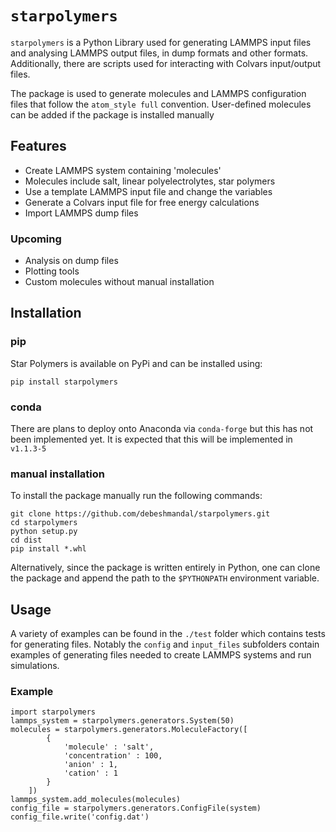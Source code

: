 # `starpolymers`

`starpolymers` is a Python Library used for generating LAMMPS input files and analysing LAMMPS output files, in dump formats and other formats. Additionally, there are scripts used for interacting with Colvars input/output files. 

The package is used to generate molecules and LAMMPS configuration files that follow the `atom_style full` convention. User-defined molecules can be added if the package is installed manually

## Features

- Create LAMMPS system containing 'molecules'
- Molecules include salt, linear polyelectrolytes, star polymers
- Use a template LAMMPS input file and change the variables
- Generate a Colvars input file for free energy calculations
- Import LAMMPS dump files

### Upcoming

- Analysis on dump files
- Plotting tools
- Custom molecules without manual installation

## Installation

### pip

Star Polymers is available on PyPi and can be installed using:

    pip install starpolymers


### conda

There are plans to deploy onto Anaconda via `conda-forge` but this has not been implemented yet. It is expected that this will be implemented in `v1.1.3-5`

### manual installation

To install the package manually run the following commands:

    git clone https://github.com/debeshmandal/starpolymers.git
    cd starpolymers
    python setup.py
    cd dist
    pip install *.whl

Alternatively, since the package is written entirely in Python, one can clone the package and append the path to the `$PYTHONPATH` environment variable.

## Usage

A variety of examples can be found in the `./test` folder which contains tests for generating files. Notably the `config` and `input_files` subfolders contain examples of generating files needed to create LAMMPS systems and run simulations.

### Example

    import starpolymers
    lammps_system = starpolymers.generators.System(50)
    molecules = starpolymers.generators.MoleculeFactory([
            {
                'molecule' : 'salt', 
                'concentration' : 100, 
                'anion' : 1, 
                'cation' : 1
            }
        ])
    lammps_system.add_molecules(molecules)
    config_file = starpolymers.generators.ConfigFile(system)
    config_file.write('config.dat')

